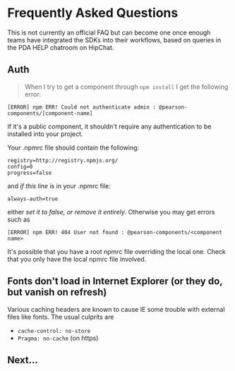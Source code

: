 # Frequently Asked Questions

This is not currently an official FAQ but can become one once enough teams have
integrated the SDKs into their workflows, based on queries in the PDA HELP
chatroom on HipChat.


## Auth

> When I try to get a component through `npm install` I get the following error:

```
[ERROR] npm ERR! Could not authenticate admin : @pearson-components/[component-name]
```

If it's a public component, it shouldn't require any authentication to be 
installed into your project.

Your .npmrc file should contain the following:

```
registry=http://registry.npmjs.org/
config=0
progress=false
```

and *if this line* is in your .npmrc file:

```
always-auth=true
```

either *set it to false, or remove it entirely*. Otherwise you may get errors such as

```
[ERROR] npm ERR! 404 User not found : @pearson-components/<component name>
```

It's possible that you have a root npmrc file overriding the local one.
Check that you only have the local npmrc file involved.


## Fonts don't load in Internet Explorer (or they do, but vanish on refresh)

Various caching headers are known to cause IE some trouble with external files
like fonts. The usual culprits are

* `cache-control: no-store`
* `Pragma: no-cache` (on https)

## Next...

